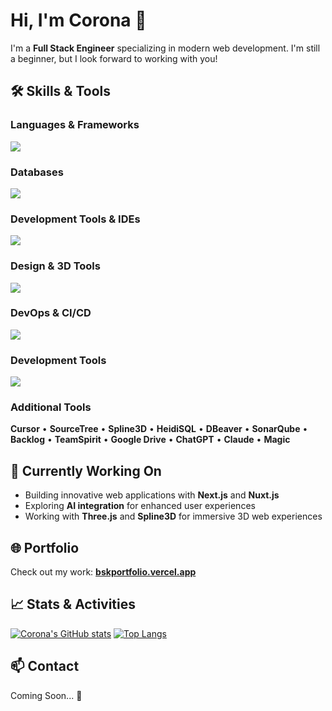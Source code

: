 # Hi, I'm Corona 👋

I'm a **Full Stack Engineer** specializing in modern web development.
I'm still a beginner, but I look forward to working with you!

## 🛠 Skills & Tools

### Languages & Frameworks

![](https://skillicons.dev/icons?i=go,js,ts,vue,php,laravel,html,css,react,nextjs,nuxtjs,express,threejs,materialui)

### Databases

![](https://skillicons.dev/icons?i=mysql,mongodb,postgres)

### Development Tools & IDEs

![](https://skillicons.dev/icons?i=git,github,gitlab,vscode)

### Design & 3D Tools

![](https://skillicons.dev/icons?i=figma)

### DevOps & CI/CD

![](https://skillicons.dev/icons?i=docker,aws,jenkins,vercel)

### Development Tools

![](https://skillicons.dev/icons?i=tailwindcss,prisma,postman,notion,discord)

### Additional Tools

**Cursor** • **SourceTree** • **Spline3D** • **HeidiSQL** • **DBeaver** • **SonarQube** • **Backlog** • **TeamSpirit** • **Google Drive** • **ChatGPT** • **Claude** • **Magic**

## 🌱 Currently Working On

- Building innovative web applications with **Next.js** and **Nuxt.js**
- Exploring **AI integration** for enhanced user experiences
- Working with **Three.js** and **Spline3D** for immersive 3D web experiences

## 🌐 Portfolio

Check out my work: **[bskportfolio.vercel.app](https://bskportfolio.vercel.app/)**

## 📈 Stats & Activities

[![Corona's GitHub stats](https://github-readme-stats.vercel.app/api?username=bskcorona-github&show_icons=true&theme=tokyonight)](https://github.com/anuraghazra/github-readme-stats)
[![Top Langs](https://github-readme-stats.vercel.app/api/top-langs/?username=bskcorona-github&layout=compact&theme=tokyonight)](https://github.com/anuraghazra/github-readme-stats)

## 📫 Contact

Coming Soon... 🚀
